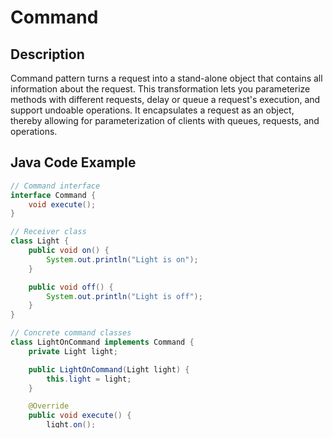 # Command

## Description

Command pattern turns a request into a stand-alone object that contains all information about the request. This transformation lets you parameterize methods with different requests, delay or queue a request's execution, and support undoable operations. It encapsulates a request as an object, thereby allowing for parameterization of clients with queues, requests, and operations.

## Java Code Example

```java
// Command interface
interface Command {
    void execute();
}

// Receiver class
class Light {
    public void on() {
        System.out.println("Light is on");
    }

    public void off() {
        System.out.println("Light is off");
    }
}

// Concrete command classes
class LightOnCommand implements Command {
    private Light light;

    public LightOnCommand(Light light) {
        this.light = light;
    }

    @Override
    public void execute() {
        light.on();
    }
}

class LightOffCommand implements Command {
    private Light light;

    public LightOffCommand(Light light) {
        this.light = light;
    }

    @Override
    public void execute() {
        light.off();
    }
}

// Invoker class
class RemoteControl {
    private Command command;

    public void setCommand(Command command) {
        this.command = command;
    }

    public void pressButton() {
        command.execute();
    }
}

// Client code
public class CommandPatternDemo {
    public static void main(String[] args) {
        Light light = new Light();
        Command lightOn = new LightOnCommand(light);
        Command lightOff = new LightOffCommand(light);

        RemoteControl remote = new RemoteControl();

        remote.setCommand(lightOn);
        remote.pressButton();

        remote.setCommand(lightOff);
        remote.pressButton();
    }
}
```

In this example:

* `Command` is the command interface with a method `execute` that concrete command classes implement.
* `Light` is the receiver class that performs the actual operations (`on` and `off`).
* `LightOnCommand` and `LightOffCommand` are concrete command classes that implement `Command` and call the appropriate method on the `Light` receiver.
* `RemoteControl` is the invoker class that stores a command and calls its `execute` method.
* `CommandPatternDemo` is the client code that demonstrates the usage of the command pattern.

When you run the `CommandPatternDemo` class, it will use the `RemoteControl` to execute commands (`lightOn` and `lightOff`) on the `Light` receiver, demonstrating how the command pattern works by encapsulating a request as an object and allowing parameterization of clients with different requests.

